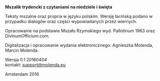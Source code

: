 **Mszalik trydencki z czytaniami na niedziele i święta**

Teksty mszalne oraz propria w języku polskim. Wersję łacińską podano w przypadku dialogów oraz części wypowiadanych przez wiernych.    

Opracowanie na podstawie Mszału Rzymskiego wyd. Pallotinum 1963 oraz DivinumOfficium.com.    

Digitalizacja i opracowanie wydania elektronicznego: Agnieszka Molenda, Marcin Molenda.        

Wersja 0.1 20160404    
kontakt: support@molenda.eu    

Amsterdam 2016

